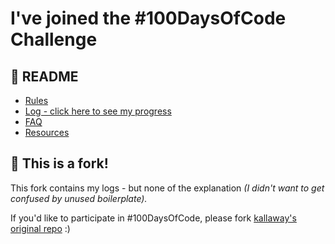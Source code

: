 <!-- @format -->

# I've joined the #100DaysOfCode Challenge

## 📖 README

- [Rules](https://github.com/kallaway/100-days-of-code/blob/master/rules.md)
- [Log - click here to see my progress](log.md)
- [FAQ](https://github.com/kallaway/100-days-of-code/blob/master/FAQ.md)
- [Resources](https://github.com/kallaway/100-days-of-code/blob/master/resources.md)

## 🍴 This is a fork!

This fork contains my logs - but none of the explanation _(I didn't want to get confused by unused boilerplate)._

If you'd like to participate in #100DaysOfCode, please fork [kallaway's original repo](https://github.com/kallaway/100-days-of-code/) :)

